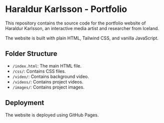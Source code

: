# Haraldur Karlsson - Portfolio

This repository contains the source code for the portfolio website of Haraldur Karlsson, an interactive media artist and researcher from Iceland.

The website is built with plain HTML, Tailwind CSS, and vanilla JavaScript.

## Folder Structure

- `/index.html`: The main HTML file.
- `/css/`: Contains CSS files.
- `/video/`: Contains background video.
- `/videos/`: Contains project videos.
- `/images/`: Contains project images.

## Deployment

The website is deployed using GitHub Pages.
